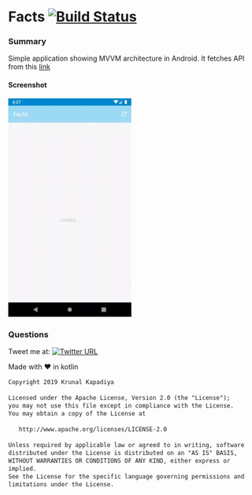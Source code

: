 # Facts [![Build Status](https://travis-ci.org/krunal3kapadiya/Facts.svg?branch=master)](https://travis-ci.org/krunal3kapadiya/Facts)

### Summary

Simple application showing MVVM architecture in Android. It fetches API from this [link](https://dl.dropboxusercontent.com/s/2iodh4vg0eortkl/facts.json)

#### Screenshot

<img src="screenshots/facts.gif" width="250"/>

### Questions

Tweet me at: 
[![Twitter URL](https://img.shields.io/badge/Twitter-@krunal3kapadiya-blue.svg?style=for-the-badge)](https://twitter.com/krunal3kapadiya)

Made with :heart: in kotlin

    Copyright 2019 Krunal Kapadiya

    Licensed under the Apache License, Version 2.0 (the "License");
    you may not use this file except in compliance with the License.
    You may obtain a copy of the License at

       http://www.apache.org/licenses/LICENSE-2.0

    Unless required by applicable law or agreed to in writing, software
    distributed under the License is distributed on an "AS IS" BASIS,
    WITHOUT WARRANTIES OR CONDITIONS OF ANY KIND, either express or implied.
    See the License for the specific language governing permissions and
    limitations under the License.

